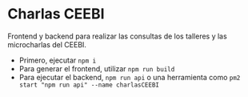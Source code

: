 # Charlas CEEBI

Frontend y backend para realizar las consultas de los talleres y las microcharlas del CEEBI.

- Primero, ejecutar `npm i`
- Para generar el frontend, utilizar `npm run build`
- Para ejecutar el backend, `npm run api` o una herramienta como `pm2 start "npm run api" --name charlasCEEBI`